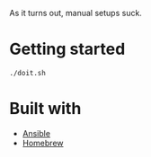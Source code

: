 As it turns out, manual setups suck.

# Getting started
```
./doit.sh
```

# Built with
- [Ansible](https://www.ansible.com/)
- [Homebrew](https://brew.sh/)
